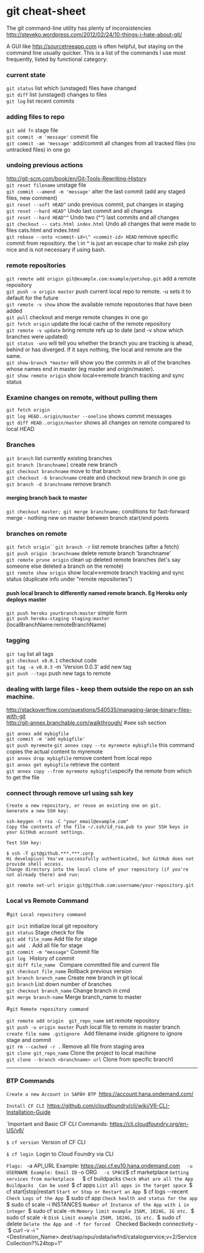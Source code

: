 # git cheat-sheet

The git command-line utility has plenty of inconsistencies
http://steveko.wordpress.com/2012/02/24/10-things-i-hate-about-git/

A GUI like http://sourcetreeapp.com is often helpful, but staying on the command line usually quicker.
This is a list of the commands I use most frequently, listed by functional category:

### current state
`git status`					list which (unstaged) files have changed  
`git diff`						list (unstaged) changes to files  
`git log`						list recent commits  


### adding files to repo
`git add fn`					stage file  
`git commit -m 'message'`			commit file  
`git commit -am 'message'`		add/commit all changes from all tracked files (no untracked files) in one go  

### undoing previous actions
http://git-scm.com/book/en/Git-Tools-Rewriting-History  
`git reset filename`				unstage file  
`git commit --amend -m 'message'`	alter the last commit (add any staged files, new comment)  
`git reset --soft HEAD^`			undo previous commit, put changes in staging  
`git reset --hard HEAD^`			Undo last commit and all changes  
`git reset --hard HEAD^^`			Undo two (^^) last commits and all changes  
`git checkout -- cats.html index.html`	Undo all changes that were made to files cats.html and index.html  
`git rebase --onto <commit-id>\^ <commit-id> HEAD`	remove specific commit from repository. the \ in \^ is just an escape   char to make zsh play nice and is not necessary if using bash.  

### remote repositories
`git remote add origin git@example.com:example/petshop.git` add a remote repository  
`git push -u origin master`			push current local repo to remote. -u sets it to default for the future  
`git remote -v show`				show the available remote repositories that have been added  
`git pull`						checkout and merge remote changes in one go  
`git fetch origin`						update the local cache of the remote repository  
`git remote -v update`				bring remote refs up to date (and -v show which branches were updated)  
`git status -uno` will tell you whether the branch you are tracking is ahead, behind or has diverged. If it says nothing, the local and remote are the same.  
`git show-branch *master` will show you the commits in all of the branches whose names end in master (eg master and origin/master).  
`git show remote origin`			show local<->remote branch tracking and sync status  


### Examine changes on remote, without pulling them
`git fetch origin`  
`git log HEAD..origin/master --oneline` shows commit messages  
`git diff HEAD..origin/master` shows all changes on remote compared to local HEAD  


### Branches
`git branch`						list currently existing branches  
`git branch [branchname]`			create new branch  
`git checkout branchname`			move to that branch  
`git checkout -b branchname`			create and checkout new branch in one go  
`git branch -d branchname`			remove branch  

#### merging branch back to master
`git checkout master; git merge branchname;`	conditions for fast-forward merge - nothing new on master between branch start/end points  

### branches on remote
`git fetch origin``git branch -r` 		list remote branches (after a fetch)  
`git push origin :branchname`		delete remote branch 'branchname'  
`git remote prune origin`			clean up deleted remote branches (let's say someone else deleted a branch on the remote)  
`git remote show origin`			show local<->remote branch tracking and sync status (duplicate info under "remote repositories")  


#### push local branch to differently named remote branch. Eg Heroku only deploys master
`git push heroku yourbranch:master`       simple form  
`git push heroku-staging staging:master` 	(localBranchName:remoteBranchName)  

### tagging
`git tag`	list all tags  
`git checkout v0.0.1`	checkout code  
`git tag -a v0.0.3`	-m 'Version 0.0.3'	add new tag  
`git push --tags`	push new tags to remote  

### dealing with large files - keep them outside the repo on an ssh machine.
http://stackoverflow.com/questions/540535/managing-large-binary-files-with-git  
http://git-annex.branchable.com/walkthrough/ #see ssh section  

`git annex add mybigfile`  
`git commit -m 'add mybigfile'`  
`git push myremote` 
`git annex copy --to myremote mybigfile` this command copies the actual content to myremote  
`git annex drop mybigfile`  remove content from local repo  
`git annex get mybigfile`   retrieve the content  
`git annex copy --from myremote mybigfile`specify the remote from which to get the file  


### connect through remove url using ssh key

`Create a new repository, or reuse an existing one on git.` <br/>
`Generate a new SSH key:`

`ssh-keygen -t rsa -C "your_email@example.com"` <br/>
`Copy the contents of the file ~/.ssh/id_rsa.pub to your SSH keys in your GitHub account settings.`

`Test SSH key:` <br/>

`$ ssh -T git@github.***.***.corp` <br/>
`Hi developius! You've successfully authenticated, but GitHub does not provide shell access.` <br/>
`Change directory into the local clone of your repository (if you're not already there) and run:` <br/>

`git remote set-url origin git@github.com:username/your-repository.git`


### Local vs Remote Command

#`git Local repository command `

`git init`			 				initialize local git repository <br/>
`git status`							Stage check for file <br/>
`git add file_name`						Add file for stage <br/>
`git add .`							Add all file for stage <br/>
`git commit -m "message"`					Commit file <br/>
`git log `							History of commit  <br/>
`git diff file_name `						Compare committed file and current file <br/>
`git checkout file_name`					Rollback previous version <br/>
`git branch branch_name` 					Create new branch in git local <br/>
`git branch`							List down number of branches <br/>
`git checkout branch_name`					Change branch in cmd <br/>
`git merge branch-name`						Merge branch_name to master <br/>
			

#`git Remote repository command `

`git remote add origin  git_repo_name`    			set remote repository  <br/>
`git push -u origin master`					Push local file to remote in master branch <br/>
`create file name .gitignore `					Add filename inside .gitignore to ignore stage and commit  <br/>
`git rm --cached -r .`						Remove all file from staging area <br/>
`git clone git_repo_name`					Clone the project to local machine <br/>
`git clone --branch <branchname> url`				Clone from specific branch1 <br/>


*****************


### BTP Commands

`Create a new Account in SAPÂ® BTP
`https://account.hana.ondemand.com/
 
`Install CF CLI
`https://github.com/cloudfoundry/cli/wiki/V6-CLI-Installation-Guide
 
`Important and Basic CF CLI Commands:
https://cli.cloudfoundry.org/en-US/v6/
	
`$ cf version
`Version of CF CLI
	
`$ cf login
`Login to Cloud Foundry via CLI
 
`Flags:
`	-a API_URL Example: https://api.cf.eu10.hana.ondemand.com
`	-u USERNAME Example: Email ID
`	-o ORG
`	-s SPACE
`$ cf marketplace
`Getting services from marketplace	
`$ cf buildpacks
`Check What are all the App Buildpacks  Can be used
`$ cf apps
`List all apps in the target space
`$ cf start|stop|restart <app-name>
`Start or Stop or Restart an App
`$  cf logs <app-name> --recent
`Check Logs of the App
`$ sudo cf app <App Name>
`Check health and status for the app
`$ sudo cf scale <App Name> -i INSTANCES
`Number of Instance of the App with i in integer
`$ sudo cf scale <App Name> -m 
`Memory limit example 256M, 1024G, 1G etc.
`$ sudo cf scale <App Name> -k
`Disk Limit example 256M, 1024G, 1G etc.
`$ sudo cf delete <App Name>
`Delete the App and -f for forced 
`Checked Backedn connectivity - 
`$ curl -v -i "<Destination_Name>.dest/sap/opu/odata/iwfnd/catalogservice;v=2/ServiceCollection?%24top=1"

